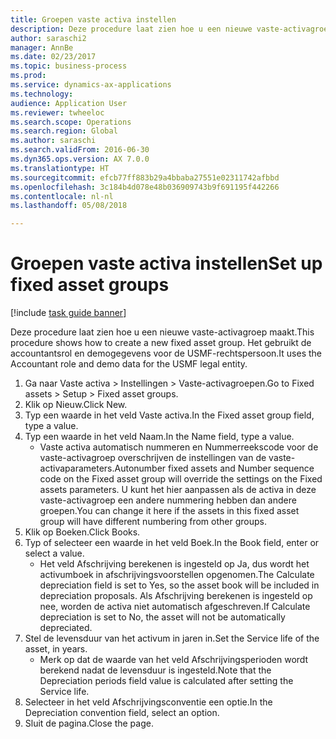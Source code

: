 ```yaml
--- 
title: Groepen vaste activa instellen
description: Deze procedure laat zien hoe u een nieuwe vaste-activagroep maakt.
author: saraschi2
manager: AnnBe
ms.date: 02/23/2017
ms.topic: business-process
ms.prod: 
ms.service: dynamics-ax-applications
ms.technology: 
audience: Application User
ms.reviewer: twheeloc
ms.search.scope: Operations
ms.search.region: Global
ms.author: saraschi
ms.search.validFrom: 2016-06-30
ms.dyn365.ops.version: AX 7.0.0
ms.translationtype: HT
ms.sourcegitcommit: efcb77ff883b29a4bbaba27551e02311742afbbd
ms.openlocfilehash: 3c184b4d078e48b036909743b9f691195f442266
ms.contentlocale: nl-nl
ms.lasthandoff: 05/08/2018

---
```

# <a name="set-up-fixed-asset-groups"></a><span data-ttu-id="234af-103">Groepen vaste activa instellen</span><span class="sxs-lookup"><span data-stu-id="234af-103">Set up fixed asset groups</span></span>

[!include [task guide banner](../../includes/task-guide-banner.md)]

<span data-ttu-id="234af-104">Deze procedure laat zien hoe u een nieuwe vaste-activagroep maakt.</span><span class="sxs-lookup"><span data-stu-id="234af-104">This procedure shows how to create a new fixed asset group.</span></span> <span data-ttu-id="234af-105">Het gebruikt de accountantsrol en demogegevens voor de USMF-rechtspersoon.</span><span class="sxs-lookup"><span data-stu-id="234af-105">It uses the Accountant role and demo data for the USMF legal entity.</span></span>

1. <span data-ttu-id="234af-106">Ga naar Vaste activa > Instellingen > Vaste-activagroepen.</span><span class="sxs-lookup"><span data-stu-id="234af-106">Go to Fixed assets > Setup > Fixed asset groups.</span></span>
2. <span data-ttu-id="234af-107">Klik op Nieuw.</span><span class="sxs-lookup"><span data-stu-id="234af-107">Click New.</span></span>
3. <span data-ttu-id="234af-108">Typ een waarde in het veld Vaste activa.</span><span class="sxs-lookup"><span data-stu-id="234af-108">In the Fixed asset group field, type a value.</span></span>
4. <span data-ttu-id="234af-109">Typ een waarde in het veld Naam.</span><span class="sxs-lookup"><span data-stu-id="234af-109">In the Name field, type a value.</span></span>
    * <span data-ttu-id="234af-110">Vaste activa automatisch nummeren en Nummerreekscode voor de vaste-activagroep overschrijven de instellingen van de vaste-activaparameters.</span><span class="sxs-lookup"><span data-stu-id="234af-110">Autonumber fixed assets and Number sequence code on the Fixed asset group will override the settings on the Fixed assets parameters.</span></span> <span data-ttu-id="234af-111">U kunt het hier aanpassen als de activa in deze vaste-activagroep een andere nummering hebben dan andere groepen.</span><span class="sxs-lookup"><span data-stu-id="234af-111">You can change it here if the assets in this fixed asset group will have different numbering from other groups.</span></span>  
5. <span data-ttu-id="234af-112">Klik op Boeken.</span><span class="sxs-lookup"><span data-stu-id="234af-112">Click Books.</span></span>
6. <span data-ttu-id="234af-113">Typ of selecteer een waarde in het veld Boek.</span><span class="sxs-lookup"><span data-stu-id="234af-113">In the Book field, enter or select a value.</span></span>
    * <span data-ttu-id="234af-114">Het veld Afschrijving berekenen is ingesteld op Ja, dus wordt het activumboek in afschrijvingsvoorstellen opgenomen.</span><span class="sxs-lookup"><span data-stu-id="234af-114">The Calculate depreciation field is set to Yes, so the asset book will be included in depreciation proposals.</span></span> <span data-ttu-id="234af-115">Als Afschrijving berekenen is ingesteld op nee, worden de activa niet automatisch afgeschreven.</span><span class="sxs-lookup"><span data-stu-id="234af-115">If Calculate depreciation is set to No, the asset will not be automatically depreciated.</span></span>  
7. <span data-ttu-id="234af-116">Stel de levensduur van het activum in jaren in.</span><span class="sxs-lookup"><span data-stu-id="234af-116">Set the Service life of the asset, in years.</span></span>
    * <span data-ttu-id="234af-117">Merk op dat de waarde van het veld Afschrijvingsperioden wordt berekend nadat de levensduur is ingesteld.</span><span class="sxs-lookup"><span data-stu-id="234af-117">Note that the Depreciation periods field value is calculated after setting the Service life.</span></span>  
8. <span data-ttu-id="234af-118">Selecteer in het veld Afschrijvingsconventie een optie.</span><span class="sxs-lookup"><span data-stu-id="234af-118">In the Depreciation convention field, select an option.</span></span>
9. <span data-ttu-id="234af-119">Sluit de pagina.</span><span class="sxs-lookup"><span data-stu-id="234af-119">Close the page.</span></span>


